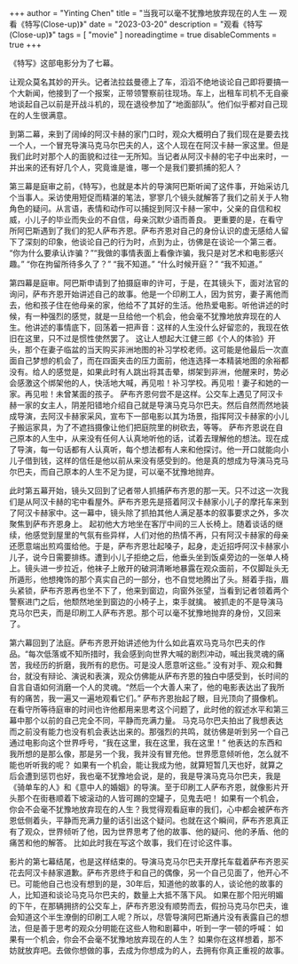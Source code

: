 +++
author = "Yinting Chen"
title = "当我可以毫不犹豫地放弃现在的人生 — 观看《特写(Close-up)》"
date = "2023-03-20"
description = "观看《特写(Close-up)》"
tags = [
    "movie"
]
noreadingtime = true
disableComments	= true
+++

《特写》这部电影分为了七幕。

让观众莫名其妙的开头。记者法拉兹曼德上了车，滔滔不绝地谈论自己即将要搞一个大新闻，他接到了一个报案，正带领警察前往现场。车上，出租车司机不无自豪地谈起自己以前是开战斗机的，现在退役参加了“地面部队”。他们似乎都对自己现在的人生很满意。

到第二幕，来到了阔绰的阿汉卡赫的家门口时，观众大概明白了我们现在是要去找一个人，一个冒充导演马克马尔巴夫的人，这个人现在在阿汉卡赫一家这里。但是我们此时对那个人的面貌和过往一无所知。当记者从阿汉卡赫的宅子中出来时，一并出来的还有好几个人，究竟谁是谁，哪一个是我们要抓捕的犯人？

第三幕是庭审之前，《特写》，也就是本片的导演阿巴斯听闻了这件事，开始采访几个当事人。采访使用短促而精湛的笔法，寥寥几个镜头就解答了我们之前关于人物角色的疑问。从言语，表情和动作可以捕捉到阿汉卡赫一家中，父亲的自信和权威，小儿子的毕业而失业的不自信，母亲沉默少语而善良。
更重要的是，在看守所阿巴斯遇到了我们的犯人萨布齐恩。萨布齐恩对自己的身份认识的虚无感给人留下了深刻的印象，他谈论自己的行为时，点到为止，彷佛是在谈论一个第三者。
“你为什么要承认诈骗？”“我做的事情表面上看像诈骗，我只是对艺术和电影感兴趣。”
“你在拘留所待多久了？” “我不知道。”
“什么时候开庭？” “我不知道。”

第四幕是庭审。阿巴斯申请到了拍摄庭审的许可，于是，在其镜头下，面对法官的询问，萨布齐恩开始讲述自己的故事。他是一个印刷工人，因为贫穷，妻子离他而去，他和孩子住在他母亲的家，他给不了其好的生活。他热爱电影。听他讲述的时候，有一种强烈的感觉，就是一旦给他一个机会，他会毫不犹豫地放弃现在的人生。他讲述的事情底下，回荡着一把声音：这样的人生没什么好留恋的，我现在依旧在这里，只不过是惯性使然罢了。
这让人想起大江健三郎《个人的体验》开头，那个在妻子临盆的当天购买非洲地图的补习学校老师。这可能是他最后一次直面自己梦想的机会了，而在四面夹击的压力面前，他连选择一本精装地图的余裕都没有。给人的感觉是，如果此时有人跳出将其击晕，绑架到非洲，他醒来时，势必会感激这个绑架他的人，快活地大喊，再见啦！补习学校。再见啦！妻子和她的一家。再见啦！未曾某面的孩子。
萨布齐恩何尝不是这样。公交车上遇见了阿汉卡赫一家的女主人，阴差阳错地介绍自己就是导演马克马尔巴夫。然后自然而然地装成导演，去阿汉卡赫家采风，宣布下一部电影以其为场景，指挥阿汉卡赫家的小儿子搬运家具，为了不遮挡摄像让他们把庭院里的树砍去，等等。
萨布齐恩说在自己原本的人生中，从来没有任何人认真地听他的话，试着去理解他的想法。现在成了导演，每一句话都有人认真听，每个想法都有人来和他探讨。他一开口就能向小儿子借到钱，这样的信任是他以前从来没有感受到的。他是真的想成为导演马克马尔巴夫，而自己原本的人生不足为提，可以毫不犹豫地抛弃。

此时第五幕开始，镜头又回到了记者带人抓捕萨布齐恩的那一天。只不过这一次我们是从阿汉卡赫的宅中看屋外。萨布齐恩先是搭着阿汉卡赫家小儿子的摩托车来到了阿汉卡赫家中。这一幕中，镜头除了抓拍其他人满足基本的叙事要求之外，多次聚焦到萨布齐恩身上。
起初他大方地坐在客厅中间的三人长椅上。随着谈话的继续，他感觉到屋里的气氛有些异样，人们对他的热情不再，只有阿汉卡赫家的母亲还愿意端出煎鸡蛋给他。于是，萨布齐恩壮起嗓子，起身，走近招呼阿汉卡赫家小儿子，说今日需要排练。遭到小儿子拒绝之后，他垂头坐到饭桌旁边的一张单人椅上。镜头进一步拉近，他袜子上敞开的破洞清晰地暴露在观众面前，不仅脚趾头无所遁形，他想掩饰的那个真实自己的一部分，也不自觉地腾出了头。掰着手指，眉头紧锁，萨布齐恩再也坐不下了，他来到窗边，向窗外张望，当看到记者领着两个警察进门之后，他颓然地坐到窗边的小椅子上，束手就擒。
被抓走的不是导演马克马尔巴夫，而是印刷工人萨布齐恩。那个可以毫不犹豫地抛弃的身份，又回来了。

第六幕回到了法庭。萨布齐恩开始讲述他为什么如此喜欢马克马尔巴夫的作品。“每次低落或不知所措时，我会感到向世界大喊的剧烈冲动，喊出我灵魂的痛苦，我经历的折磨，我所有的悲伤。可是没人愿意听这些。” 没有对手、观众和舞台，就没有辩论、演说和表演，观众仿佛能从萨布齐恩的独白中感受到，长时间的自言自语如何消磨一个人的灵魂。“然后一个大善人来了，他的电影表达出了我所有的痛苦，我一遍又一遍地观看它们。” 萨布齐恩抬起了眼，目光顶向了摄像机。在看守所等待庭审的时间也许他都用来思考这个问题了，此时他的叙述水平和第三幕中那个以前的自己完全不同，平静而充满力量。
马克马尔巴夫拍出了我想表达而之前没有能力也没有机会表达出来的。那强烈的共鸣，就彷佛是听到另一个自己通过电影向这个世界呼号，“我在这里，我在这里，我在这里！” 他表达的东西和我所想的是那么像，那是另一个我，我并没有冒充他。世界愿意倾听他，怎么就不能也听听我的呢？
如果有一个机会，能让我成为他，就算短暂几天也好，就算之后会遭到惩罚也好，我也毫不犹豫地会说，是的，我是导演马克马尔巴夫，我是《骑单车的人》和《意中人的婚姻》的导演。至于印刷工人萨布齐恩，就像影片开头那个在街巷顺着下坡滚动的人皆可踢的空罐子，见鬼去吧！
如果有一个机会，你会不会毫不犹豫地放弃现在的人生？我觉得观看庭审的我们，心中都会被萨布齐恩低侧着头，平静而充满力量的话引出这个疑问。也就在这个瞬间，萨布齐恩真正有了观众，世界倾听了他，因为世界思考了他的故事、他的疑问、他的矛盾、他的痛苦和他的解答。
比如此时我在写这个故事，我们在讨论这件事。

影片的第七幕结尾，也是这样结束的。导演马克马尔巴夫开摩托车载着萨布齐恩买花去阿汉卡赫家道歉。萨布齐恩终于和自己的偶像，另一个自己见面了，他开心不已。可能他自己也没有想到的是，30年后，知道他的故事的人，谈论他的故事的人，比知道和谈论马克马尔巴夫的，数量上大抵不落下风。
如果在那个阳光明媚的下午，在那辆拥挤的公交车上，萨布齐恩没有顺势而去，假扮马克马尔巴夫，谁会知道这个半生潦倒的印刷工人呢？所以，尽管导演阿巴斯通片没有表露自己的想法，但是善于思考的观众分明能在这些人物和剧幕中，听到一字一顿的呼喊：
如果有一个机会，你会不会毫不犹豫地放弃现在的人生？
如果你在这样想着，那不妨就放弃吧。去做你想做的事，去成为你想成为的人，去拥有你真正重视的故事。
